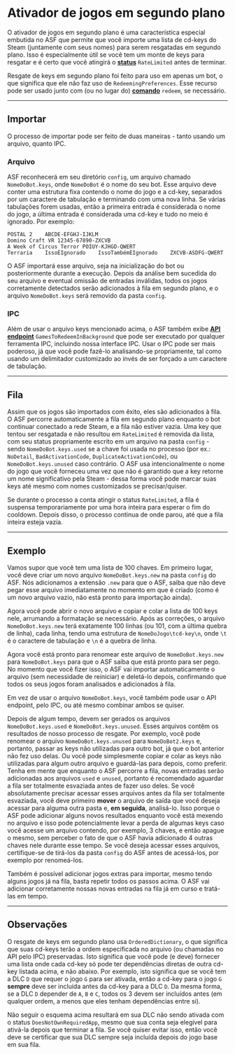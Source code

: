# Ativador de jogos em segundo plano

O ativador de jogos em segundo plano é uma característica especial embutida no ASF que permite que você importe uma lista de cd-keys do Steam (juntamente com seus nomes) para serem resgatadas em segundo plano. Isso é especialmente útil se você tem um monte de keys para resgatar e é certo que você atingirá o **[status](https://github.com/JustArchiNET/ArchiSteamFarm/wiki/FAQ#what-is-the-meaning-of-status-when-redeeming-a-key)** `RateLimited` antes de terminar.

Resgate de keys em segundo plano foi feito para uso em apenas um bot, o que significa que ele não faz uso de `RedeemingPreferences`. Esse recurso pode ser usado junto com (ou no lugar do) **[comando](https://github.com/JustArchiNET/ArchiSteamFarm/wiki/Commands)** `redeem`, se necessário.

* * *

## Importar

O processo de importar pode ser feito de duas maneiras - tanto usando um arquivo, quanto IPC.

### Arquivo

ASF reconhecerá em seu diretório `config`, um arquivo chamado `NomeDoBot.keys`, onde `NomeDoBot` é o nome do seu bot. Esse arquivo deve conter uma estrutura fixa contendo o nome do jogo e a cd-key, separados por um caractere de tabulação e terminando com uma nova linha. Se várias tabulações forem usadas, então a primeira entrada é considerada o nome do jogo, a última entrada é considerada uma cd-key e tudo no meio é ignorado. Por exemplo:

    POSTAL 2    ABCDE-EFGHJ-IJKLM
    Domino Craft VR 12345-67890-ZXCVB
    A Week of Circus Terror POIUY-KJHGD-QWERT
    Terraria    IssoÉIgnorado    IssoTambémÉIgnorado    ZXCVB-ASDFG-QWERT
    

O ASF importará esse arquivo, seja na inicialização do bot ou posteriormente durante a execução. Depois da análise bem sucedida do seu arquivo e eventual omissão de entradas inválidas, todos os jogos corretamente detectados serão adicionados à fila em segundo plano, e o arquivo `NomeDoBot.keys` será removido da pasta `config`.

### IPC

Além de usar o arquivo keys mencionado acima, o ASF também exibe **[API endpoint](https://github.com/JustArchiNET/ArchiSteamFarm/wiki/IPC#post-apigamestoredeeminbackgroundbotname)** `GamesToRedeemInBackground` que pode ser executado por qualquer ferramenta IPC, incluindo nossa interface IPC. Usar o IPC pode ser mais poderoso, já que você pode fazê-lo analisando-se propriamente, tal como usando um delimitador customizado ao invés de ser forçado a um caractere de tabulação.

* * *

## Fila

Assim que os jogos são importados com êxito, eles são adicionados à fila. O ASF percorre automaticamente a fila em segundo plano enquanto o bot continuar conectado a rede Steam, e a fila não estiver vazia. Uma key que tentou ser resgatada e não resultou em `RateLimited` é removida da lista, com seu status propriamente escrito em um arquivo na pasta `config` - sendo `NomeDoBot.keys.used` se a chave foi usada no processo (por ex.: `NoDetail`, `BadActivationCode`, `DuplicateActivationCode`), ou `NomeDoBot.keys.unused` caso contrário. O ASF usa intencionalmente o nome do jogo que você forneceu uma vez que não é garantido que a key retorne um nome significativo pela Steam - dessa forma você pode marcar suas keys até mesmo com nomes customizados se precisar/quiser.

Se durante o processo a conta atingir o status `RateLimited`, a fila é suspensa temporariamente por uma hora inteira para esperar o fim do cooldown. Depois disso, o processo continua de onde parou, até que a fila inteira esteja vazia.

* * *

## Exemplo

Vamos supor que você tem uma lista de 100 chaves. Em primeiro lugar, você deve criar um novo arquivo `NomeDoBot.keys.new` na pasta `config` do ASF. Nós adicionamos a extensão `.new` para que o ASF, saiba que não deve pegar esse arquivo imediatamente no momento em que é criado (como é um novo arquivo vazio, não está pronto para importação ainda).

Agora você pode abrir o novo arquivo e copiar e colar a lista de 100 keys nele, arrumando a formatação se necessário. Após as correções, o arquivo `NomeDoBot.keys.new` terá exatamente 100 linhas (ou 101, com a última quebra de linha), cada linha, tendo uma estrutura de `NomeDoJogo\tcd-key\n`, onde `\t` é o caractere de tabulação e `\n` é a quebra de linha.

Agora você está pronto para renomear este arquivo de `NomeDoBot.keys.new` para `NomeDoBot.keys` para que o ASF saiba que está pronto para ser pego. No momento que você fizer isso, o ASF vai importar automaticamente o arquivo (sem necessidade de reiniciar) e deletá-lo depois, confirmando que todos os seus jogos foram analisados e adicionados à fila.

Em vez de usar o arquivo `NomeDoBot.keys`, você também pode usar o API endpoint, pelo IPC, ou até mesmo combinar ambos se quiser.

Depois de algum tempo, devem ser gerados os arquivos `NomeDoBot.keys.used` e `NomeDoBot.keys.unused`. Esses arquivos contêm os resultados de nosso processo de resgate. Por exemplo, você pode renomear o arquivo `NomeDoBot.keys.unused` para `NomeDoBot2.keys` e, portanto, passar as keys não utilizadas para outro bot, já que o bot anterior não fez uso delas. Ou você pode simplesmente copiar e colar as keys não utilizadas para algum outro arquivo e guardá-las para depois, como preferir. Tenha em mente que enquanto o ASF percorre a fila, novas entradas serão adicionadas aos arquivos `used` e `unused`, portanto é recomendado aguardar a fila ser totalmente esvaziada antes de fazer uso deles. Se você absolutamente precisar acessar esses arquivos antes da fila ser totalmente esvaziada, você deve primeiro **mover** o arquivo de saída que você deseja acessar para alguma outra pasta e, **em seguida**, analisá-lo. Isso porque o ASF pode adicionar alguns novos resultados enquanto você está mexendo no arquivo e isso pode potencialmente levar a perda de algumas keys caso você acesse um arquivo contendo, por exemplo, 3 chaves, e então apague o mesmo, sem perceber o fato de que o ASF havia adicionado 4 outras chaves nele durante esse tempo. Se você deseja acessar esses arquivos, certifique-se de tirá-los da pasta `config` do ASF antes de acessá-los, por exemplo por renomeá-los.

Também é possível adicionar jogos extras para importar, mesmo tendo alguns jogos já na fila, basta repetir todos os passos acima. O ASF vai adicionar corretamente nossas novas entradas na fila já em curso e tratá-las em tempo.

* * *

## Observações

O resgate de keys em segundo plano usa `OrderedDictionary`, o que significa que suas cd-keys terão a ordem especificada no arquivo (ou chamadas no API pelo IPC) preservadas. Isto significa que você pode (e deve) fornecer uma lista onde cada cd-key só pode ter dependências diretas de outra cd-key listada acima, e não abaixo. Por exemplo, isto significa que se você tem a DLC `D` que requer o jogo `G` para ser ativada, então a cd-key para o jogo `G` **sempre** deve ser incluída antes da cd-key para a DLC `D`. Da mesma forma, se a DLC `D` depender de `A`, `B` e `C`, todos os 3 devem ser incluídos antes (em qualquer ordem, a menos que eles tenham dependências entre si).

Não seguir o esquema acima resultará em sua DLC não sendo ativada com o status `DoesNotOwnRequiredApp`, mesmo que sua conta seja elegível para ativá-la depois que terminar a fila. Se você quiser evitar isso, então você deve se certificar que sua DLC sempre seja incluída depois do jogo base em sua fila.